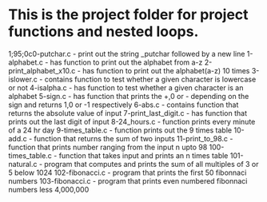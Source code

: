 # This is the project folder for project functions and nested loops.
1;95;0c0-putchar.c - print out the string _putchar followed by a new line
1-alphabet.c - has function to print out the alphabet from a-z
2-print_alphabet_x10.c - has function to print out the alphabet(a-z)  10 times
3-islower.c - contains function to test whether a given character is lowercase or not
4-isalpha.c - has function to test whether a given character is an alphabet
5-sign.c - has function that prints the +,0 or - depending on the sign and returns 1,0 or -1 respectively
6-abs.c - contains function that returns the absolute value of input
7-print_last_digit.c - has function that prints out the last digit of input
8-24_hours.c - function prints every minute of a 24 hr day
9-times_table.c - function prints out the 9 times table
10-add.c - function that returns the sum of two inputs
11-print_to_98.c - function that prints number ranging from the input n upto 98
100-times_table.c - function that takes input and prints an n times table
101-natural.c - program that computes and prints the sum of all multiples of 3 or 5 below 1024
102-fibonacci.c - program that prints the first 50 fibonnaci numbers
103-fibonacci.c - program that prints even numbered fibonnaci numbers less 4,000,000